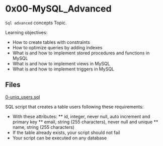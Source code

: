 # 0x00-MySQL_Advanced

`Sql advanced` concepts Topic.

Learning objectives:
* How to create tables with constraints
* How to optimize queries by adding indexes
* What is and how to implement stored procedures and functions in MySQL
* What is and how to implement views in MySQL
* What is and how to implement triggers in MySQL

## Files
[0-uniq_users.sql](./0-uniq_users.sql)

SQL script that creates a table users following these requirements:

* With these attributes:
** id, integer, never null, auto increment and primary key
** email, string (255 characters), never null and unique
** name, string (255 characters)
* If the table already exists, your script should not fail
* Your script can be executed on any database
